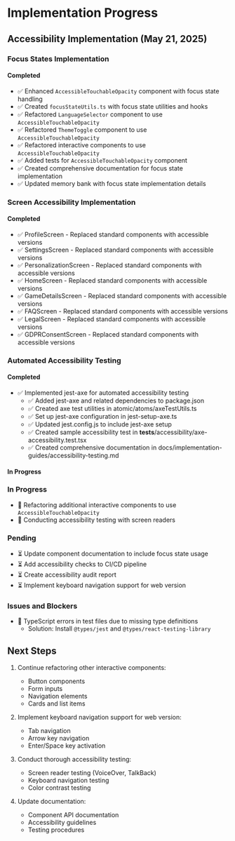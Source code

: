 # Implementation Progress

## Accessibility Implementation (May 21, 2025)

### Focus States Implementation

#### Completed

- ✅ Enhanced `AccessibleTouchableOpacity` component with focus state handling
- ✅ Created `focusStateUtils.ts` with focus state utilities and hooks
- ✅ Refactored `LanguageSelector` component to use `AccessibleTouchableOpacity`
- ✅ Refactored `ThemeToggle` component to use `AccessibleTouchableOpacity`
- ✅ Refactored interactive components to use `AccessibleTouchableOpacity`
- ✅ Added tests for `AccessibleTouchableOpacity` component
- ✅ Created comprehensive documentation for focus state implementation
- ✅ Updated memory bank with focus state implementation details

### Screen Accessibility Implementation

#### Completed

- ✅ ProfileScreen - Replaced standard components with accessible versions
- ✅ SettingsScreen - Replaced standard components with accessible versions
- ✅ PersonalizationScreen - Replaced standard components with accessible versions
- ✅ HomeScreen - Replaced standard components with accessible versions
- ✅ GameDetailsScreen - Replaced standard components with accessible versions
- ✅ FAQScreen - Replaced standard components with accessible versions
- ✅ LegalScreen - Replaced standard components with accessible versions
- ✅ GDPRConsentScreen - Replaced standard components with accessible versions

### Automated Accessibility Testing

#### Completed

- ✅ Implemented jest-axe for automated accessibility testing
  - ✅ Added jest-axe and related dependencies to package.json
  - ✅ Created axe test utilities in atomic/atoms/axeTestUtils.ts
  - ✅ Set up jest-axe configuration in jest-setup-axe.ts
  - ✅ Updated jest.config.js to include jest-axe setup
  - ✅ Created sample accessibility test in **tests**/accessibility/axe-accessibility.test.tsx
  - ✅ Created comprehensive documentation in docs/implementation-guides/accessibility-testing.md

#### In Progress

### In Progress

- 🔄 Refactoring additional interactive components to use `AccessibleTouchableOpacity`
- 🔄 Conducting accessibility testing with screen readers

### Pending

- ⏳ Update component documentation to include focus state usage
- ⏳ Add accessibility checks to CI/CD pipeline
- ⏳ Create accessibility audit report
- ⏳ Implement keyboard navigation support for web version

### Issues and Blockers

- 🚧 TypeScript errors in test files due to missing type definitions
  - Solution: Install `@types/jest` and `@types/react-testing-library`

## Next Steps

1. Continue refactoring other interactive components:

   - Button components
   - Form inputs
   - Navigation elements
   - Cards and list items

2. Implement keyboard navigation support for web version:

   - Tab navigation
   - Arrow key navigation
   - Enter/Space key activation

3. Conduct thorough accessibility testing:

   - Screen reader testing (VoiceOver, TalkBack)
   - Keyboard navigation testing
   - Color contrast testing

4. Update documentation:
   - Component API documentation
   - Accessibility guidelines
   - Testing procedures
